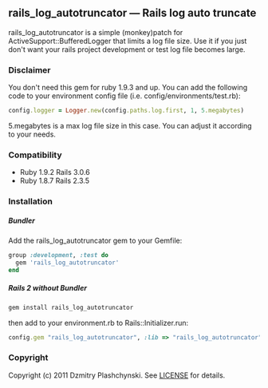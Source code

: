 rails_log_autotruncator — Rails log auto truncate
--------------------
rails_log_autotruncator is a simple (monkey)patch for ActiveSupport::BufferedLogger that limits a log file size. Use it if you just don't want your rails project development or test log file becomes large.


### Disclaimer
You don't need this gem for ruby 1.9.3 and up. You can add the following code to your environment config file (i.e. config/environments/test.rb):
```ruby
config.logger = Logger.new(config.paths.log.first, 1, 5.megabytes)
```
5.megabytes is a max log file size in this case. You can adjust it according to your needs.


### Compatibility

* Ruby 1.9.2 Rails 3.0.6
* Ruby 1.8.7 Rails 2.3.5


### Installation
##### Bundler
Add the rails_log_autotruncator gem to your Gemfile:

```ruby
group :development, :test do
  gem 'rails_log_autotruncator'
end
```

##### Rails 2 without Bundler

```ruby
gem install rails_log_autotruncator
```

then add to your environment.rb to Rails::Initializer.run:

```ruby
config.gem "rails_log_autotruncator", :lib => "rails_log_autotruncator"
```

### Copyright

Copyright (c) 2011 Dzmitry Plashchynski. See [LICENSE](https://github.com/plashchynski/rails_log_autotruncator/blob/master/LICENSE) for details.
